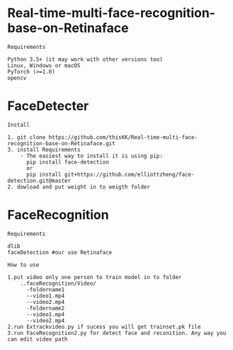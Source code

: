 # Real-time-multi-face-recognition-base-on-Retinaface
    Requirements

    Python 3.5+ (it may work with other versions too)
    Linux, Windows or macOS
    PyTorch (>=1.0)
    opencv

# FaceDetecter
    Install

    1. git clone https://github.com/thisKK/Real-time-multi-face-recognition-base-on-Retinaface.git
    3. install Requirements
        - The easiest way to install it is using pip:
          pip install face-detection
          or
          pip install git+https://github.com/elliottzheng/face-detection.git@master
    2. dowload and put weight in to weigth folder 

# FaceRecognition
    Requirements

    dlib
    faceDetection #our use Retinaface
    
    How to use

    1.put video only one person to train model in to folder 
        ..faceRecognition/Video/
          -foldername1
          --video1.mp4
          --video2.mp4
          -foldername2
          --video1.mp4
          --video2.mp4
    2.run Extrackvideo.py if sucess you will get trainset.pk file 
    3.run FaceRecognition2.py for detect face and reconition. Any way you can edit video path 
